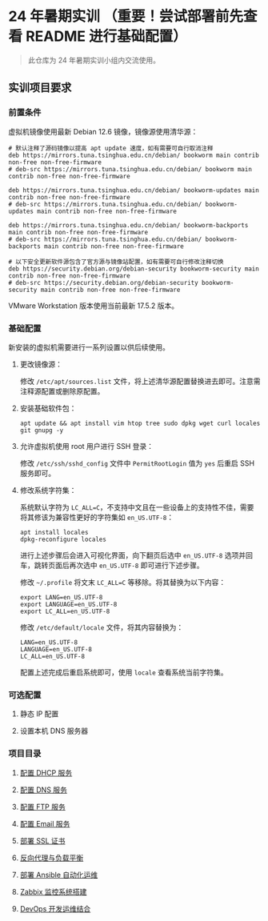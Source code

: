 # 24 年暑期实训 （重要！**尝试部署前先查看 README 进行基础配置**）

> 此仓库为 24 年暑期实训小组内交流使用。

## 实训项目要求

### 前置条件

虚拟机镜像使用最新 Debian 12.6 镜像，镜像源使用清华源：

```shell
# 默认注释了源码镜像以提高 apt update 速度，如有需要可自行取消注释
deb https://mirrors.tuna.tsinghua.edu.cn/debian/ bookworm main contrib non-free non-free-firmware
# deb-src https://mirrors.tuna.tsinghua.edu.cn/debian/ bookworm main contrib non-free non-free-firmware

deb https://mirrors.tuna.tsinghua.edu.cn/debian/ bookworm-updates main contrib non-free non-free-firmware
# deb-src https://mirrors.tuna.tsinghua.edu.cn/debian/ bookworm-updates main contrib non-free non-free-firmware

deb https://mirrors.tuna.tsinghua.edu.cn/debian/ bookworm-backports main contrib non-free non-free-firmware
# deb-src https://mirrors.tuna.tsinghua.edu.cn/debian/ bookworm-backports main contrib non-free non-free-firmware

# 以下安全更新软件源包含了官方源与镜像站配置，如有需要可自行修改注释切换
deb https://security.debian.org/debian-security bookworm-security main contrib non-free non-free-firmware
# deb-src https://security.debian.org/debian-security bookworm-security main contrib non-free non-free-firmware
```

VMware Workstation 版本使用当前最新 17.5.2 版本。

### 基础配置

新安装的虚拟机需要进行一系列设置以供后续使用。

1. 更改镜像源：

   修改 `/etc/apt/sources.list` 文件，将上述清华源配置替换进去即可。注意需注释源配置或删除原配置。

2. 安装基础软件包：

   ```shell
   apt update && apt install vim htop tree sudo dpkg wget curl locales git gnupg -y
   ```

3. 允许虚拟机使用 root 用户进行 SSH 登录：

   修改 `/etc/ssh/sshd_config` 文件中 `PermitRootLogin` 值为 `yes` 后重启 SSH 服务即可。

4. 修改系统字符集：

   系统默认字符为 `LC_ALL=C`，不支持中文且在一些设备上的支持性不佳，需要将其修该为兼容性更好的字符集如 `en_US.UTF-8`：

   ```shell
   apt install locales
   dpkg-reconfigure locales
   ```

   进行上述步骤后会进入可视化界面，向下翻页后选中 `en_US.UTF-8` 选项并回车，跳转页面后再次选中 `en_US.UTF-8` 即可进行下述步骤。

   修改 `~/.profile` 将文末 `LC_ALL=C` 等移除。将其替换为以下内容：

   ```shell
   export LANG=en_US.UTF-8
   export LANGUAGE=en_US.UTF-8
   export LC_ALL=en_US.UTF-8
   ```

   修改 `/etc/default/locale` 文件，将其内容替换为：

   ```shell
   LANG=en_US.UTF-8
   LANGUAGE=en_US.UTF-8
   LC_ALL=en_US.UTF-8
   ```

   配置上述完成后重启系统即可，使用 `locale` 查看系统当前字符集。

### 可选配置

1. 静态 IP 配置

2. 设置本机 DNS 服务器

### 项目目录

1. [配置 DHCP 服务](./01-配置%20DHCP%20服务.md)

2. [配置 DNS 服务](./02-配置%20DNS%20服务.md)

3. [配置 FTP 服务](./03-配置%20FTP%20服务.md)

4. [配置 Email 服务](./04-部署%20Email%20服务.md)

5. [部署 SSL 证书](./05-部署%20SSL%20证书.md)

6. [反向代理与负载平衡](./06-反向代理与负载平衡.md)

7. [部署 Ansible 自动化运维](./07-部署%20Ansible%20自动化运维.md)

8. [Zabbix 监控系统搭建](./08-Zabbix%20监控系统搭建.md)

9. [DevOps 开发运维结合](./09-DevOps%20开发运维结合.md)
